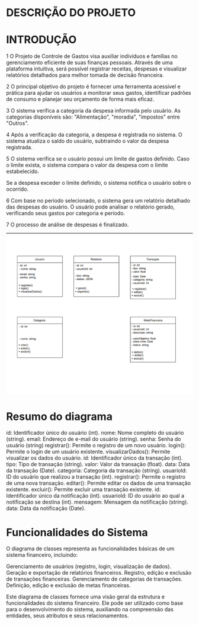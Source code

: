 # DESCRIÇÃO DO PROJETO
 
# INTRODUÇÃO

1  O Projeto de Controle de Gastos visa auxiliar indivíduos e famílias no gerenciamento eficiente de suas finanças pessoais.
Através de uma plataforma intuitiva, será possível registrar receitas, despesas e visualizar relatórios detalhados para melhor tomada de decisão financeira.

2  O principal objetivo do projeto é fornecer uma ferramenta acessível e prática para ajudar os usuários a monitorar seus gastos, identificar padrões de consumo e planejar seu orçamento de forma mais eficaz.

3  O sistema verifica a categoria da despesa informada pelo usuário.
As categorias disponíveis são: "Alimentação", "moradia", "impostos" entre "Outros".

4  Após a verificação da categoria, a despesa é registrada no sistema.
O sistema atualiza o saldo do usuário, subtraindo o valor da despesa registrada.

5  O sistema verifica se o usuário possui um limite de gastos definido.
Caso o limite exista, o sistema compara o valor da despesa com o limite estabelecido.

Se a despesa exceder o limite definido, o sistema notifica o usuário sobre o ocorrido.

6  Com base no período selecionado, o sistema gera um relatório detalhado das despesas do usuário.
O usuário pode analisar o relatório gerado, verificando seus gastos por categoria e período.

7  O processo de análise de despesas é finalizado.

![imagemdocircuito](diagramadoprojeto.png)
# Resumo do diagrama

id: Identificador único do usuário (int).
nome: Nome completo do usuário (string).
email: Endereço de e-mail do usuário (string).
senha: Senha do usuário (string)
registrar(): Permite o registro de um novo usuário.
login(): Permite o login de um usuário existente.
visualizarDados(): Permite visualizar os dados do usuário.
id: Identificador único da transação (int).
tipo: Tipo de transação (string).
valor: Valor da transação (float).
data: Data da transação (Date).
categoria: Categoria da transação (string).
usuariold: ID do usuário que realizou a transação (int).
registrar(): Permite o registro de uma nova transação.
editar(): Permite editar os dados de uma transação existente.
excluir(): Permite excluir uma transação existente.
id: Identificador único da notificação (int).
usuariold: ID do usuário ao qual a notificação se destina (int).
mensagem: Mensagem da notificação (string).
data: Data da notificação (Date).

# Funcionalidades do Sistema

O diagrama de classes representa as funcionalidades básicas de um sistema financeiro, incluindo:

Gerenciamento de usuários (registro, login, visualização de dados).
Geração e exportação de relatórios financeiros.
Registro, edição e exclusão de transações financeiras.
Gerenciamento de categorias de transações.
Definição, edição e exclusão de metas financeiras.

Este diagrama de classes fornece uma visão geral da estrutura e funcionalidades do sistema financeiro. Ele pode ser utilizado como base para o desenvolvimento do sistema, auxiliando na compreensão das entidades, seus atributos e seus relacionamentos.
